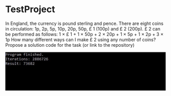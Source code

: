 # TestProject

In England, the currency is pound sterling and pence. There are eight coins in circulation: 1p, 2p, 5p, 10p, 20p, 50p, £ 1 (100p) and £ 2 (200p). £ 2 can be performed as follows: 1 × £ 1 + 1 × 50p + 2 × 20p + 1 × 5p + 1 × 2p + 3 × 1p
How many different ways can I make £ 2 using any number of coins? Propose a solution code for the task (or link to the repository)


![alt text](https://github.com/GupCa/TestProject/blob/master/ConsoleApplication1/ConsoleApplication1/Results.jpg)
